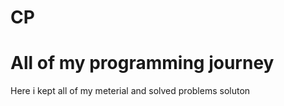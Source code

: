 # CP

# All of my programming journey 

Here i kept all of my meterial and solved problems soluton 
